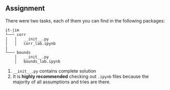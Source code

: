 ## Assignment

There were two tasks, each of them you can find in the following 
packages:
```
it-jim
└─── corr
│   │   __init__.py
│   │   corr_lab.ipynb
|
└─── bounds
    │   __init__.py
    │   bounds_lab.ipynb
```
1. ```__init__.py``` contains complete solution
2. It is **highly recommended** checking out ```.ipynb``` files because 
the majority of all assumptions and tries are there.